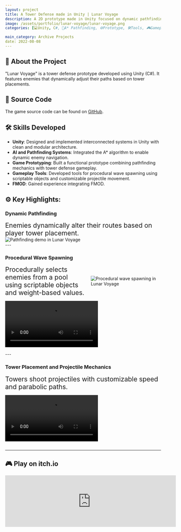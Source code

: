 ```yaml
---
layout: project
title: A Tower Defense made in Unity | Lunar Voyage
description: A 2D prototype made in Unity focused on dynamic pathfinding.
image: /assets/portfolio/lunar-voyage/lunar-voyage.png
categories: [💻Unity, C#, 🧭A* Pathfinding, ⚙️Prototype, 🛠️Tools, 🎮Gameplay Programming, 👤Solo Project]

main_category: Archive Projects
date: 2022-08-08
---
```

## 🚀 About the Project

"Lunar Voyage" is a tower defense prototype developed using Unity (C#). It features enemies that dynamically adjust their paths based on tower placements.

## 📂 Source Code

The game source code can be found on [GitHub](https://github.com/Tycro-Games/Lunar-Voyage).

## 🛠️ Skills Developed

- **Unity**: Designed and implemented interconnected systems in Unity with clean and modular architecture.  
- **AI and Pathfinding Systems**: Integrated the A* algorithm to enable dynamic enemy navigation.  
- **Game Prototyping**: Built a functional prototype combining pathfinding mechanics with tower defense gameplay.  
- **Gameplay Tools**: Developed tools for procedural wave spawning using scriptable objects and customizable projectile movement.  
- **FMOD**: Gained experience integrating FMOD.  


## ⚙️ Key Highlights:

### **Dynamic Pathfinding**
<div style="display: flex; justify-content: space-between; align-items: center; gap: 20px;">
  <div style="flex: 1; font-size: 1.5em; display: flex; align-items: center;">
    Enemies dynamically alter their routes based on player tower placement.
  </div>

</div>
<div style="display: flex; justify-content: space-between; align-items: center; gap: 20px;">
  <img src="/assets/portfolio/lunar-voyage/A-path.gif" style="flex-shrink: 0; max-width: 100%; object-fit: contain;" alt="Pathfinding demo in Lunar Voyage" />
</div>
---

### **Procedural Wave Spawning**


<div style="display: flex; justify-content: space-between; align-items: center; gap: 20px;">
  <div style="flex: 1; font-size: 1.5em; display: flex; align-items: center;">
    Procedurally selects enemies from a pool using scriptable objects and weight-based values.
  </div>
  <img src="/assets/portfolio/lunar-voyage/proc-spawnables.png" style="flex-shrink: 0; max-width: 45%; object-fit: contain;" alt="Procedural wave spawning in Lunar Voyage" />
</div>

<div style="display: flex; justify-content: space-between; align-items: center; gap: 20px;">

  <video src="/assets/portfolio/lunar-voyage/boom.mp4" style="flex-shrink: 0; max-width: 100%; object-fit: contain;" controls alt="Projectile explosion mechanics in Lunar Voyage"></video>

</div>
---


### **Tower Placement and Projectile Mechanics**
<div style="display: flex; justify-content: space-between; align-items: center; gap: 20px;">
  <div style="flex: 1; font-size: 1.5em; display: flex; align-items: center;">
    Towers shoot projectiles with customizable speed and parabolic paths.
  </div>

</div>
<div style="display: flex; justify-content: space-between; align-items: right; gap: 20px;">

 <video src="/assets/portfolio/lunar-voyage/parabolic.mp4" style="flex-shrink: 0; max-width: 100%; object-fit: contain;" controls alt="Parabolic projectile mechanics in Lunar Voyage"></video>
  </div>

---

## 🎮 Play on itch.io
<iframe frameborder="0" src="https://itch.io/embed/830920" width="552" height="167"><a href="https://tycro-dev.itch.io/lunar-voyage-moon-colonization">Lunar Voyage by Tycro Games, Jvfzago</a></iframe>